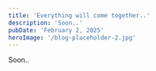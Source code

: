 ```yaml
---
title: 'Everything will come together..'
description: 'Soon..'
pubDate: 'February 2, 2025'
heroImage: '/blog-placeholder-2.jpg'
---
```


Soon..
